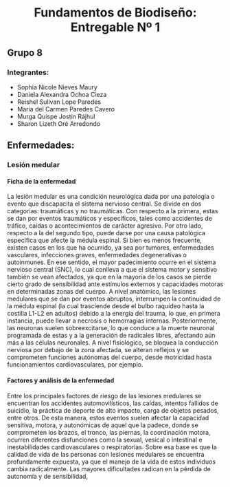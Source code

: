 <div align="center">

# Fundamentos de Biodiseño: Entregable Nº 1  

</div>

## Grupo 8

### Integrantes:
- Sophia Nicole Nieves Maury
- Daniela Alexandra Ochoa Cieza
- Reishel Sulivan Lope Paredes
- Maria del Carmen Paredes Cavero
- Murga Quispe Jostin Rájhul
- Sharon Lizeth Oré Arredondo

## Enfermedades:

### Lesión medular

#### Ficha de la enfermedad
La lesión medular es una condición neurológica dada por una patología o evento que discapacita el sistema nervioso central. Se divide en dos categorías: traumáticas y no traumáticas. Con respecto a la primera, estas se dan por eventos traumáticos y específicos, tales como accidentes de tráfico, caídas o acontecimientos de carácter agresivo. Por otro lado, respecto a la del segundo tipo, puede darse por una causa patológica específica que afecte la médula espinal. Si bien es menos frecuente, existen casos en los que ha ocurrido, ya sea por tumores, enfermedades vasculares, infecciones graves, enfermedades degenerativas o autoinmunes. En ese sentido, el mayor padecimiento ocurre en el sistema nervioso central (SNC), lo cual conlleva a que el sistema motor y sensitivo también se vean afectados, ya que en la mayoría de los casos se pierde cierto grado de sensibilidad ante estímulos externos y capacidades motoras en determinadas zonas del cuerpo. A nivel anatómico, las lesiones medulares que se dan por eventos abruptos, interrumpen la continuidad de la médula espinal (la cual trasciende desde el bulbo raquídeo hasta la costilla L1-L2 en adultos) debido a la energía del trauma, lo que, en primera instancia, puede llevar a necrosis o hemorragias internas. Posteriormente, las neuronas suelen sobreexcitarse, lo que conduce a la muerte neuronal programada de estas y a la generación de radicales libres, afectando aún más a las células neuronales. A nivel fisiológico, se bloquea la conducción nerviosa por debajo de la zona afectada, se alteran reflejos y se comprometen funciones autónomas del cuerpo, desde motricidad hasta funcionamientos cardiovasculares, por ejemplo.

#### Factores y análisis de la enfermedad
Entre los principales factores de riesgo de las lesiones medulares se encuentran los accidentes automovilísticos, las caídas, intentos fallidos de suicidio, la práctica de deporte de alto impacto, carga de objetos pesados, entre otros. De esta manera, estos eventos suelen afectar la capacidad sensitiva, motora, y autonómicas de aquel que la padece, donde se comprometen los brazos, el tronco, las piernas, la coordinación motora, ocurren diferentes disfunciones como la sexual, vesical o intestinal e inestabilidades cardiovasculares o respiratorias. Sobre esa base es que la calidad de vida de las personas con lesiones medulares se encuentra profundamente expuesta, ya que el manejo de la vida de estos individuos cambia radicalmente. Las mayores dificultades radican en la pérdida de autonomía y de sensibilidad,
